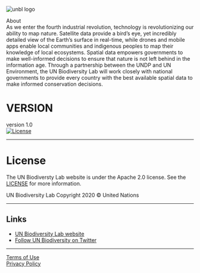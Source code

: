 ![unbl logo](https://www.unbiodiversitylab.org/images/logos/logo.png)

About<br />
As we enter the fourth industrial revolution, technology is revolutionizing our ability to map nature. Satellite data provide a bird’s eye, yet incredibly detailed view of the Earth’s surface in real-time, while drones and mobile apps enable local communities and indigenous peoples to map their knowledge of local ecosystems. Spatial data empowers governments to make well-informed decisions to ensure that nature is not left behind in the information age. Through a partnership between the UNDP and UN Environment, the UN Biodiversity Lab will work closely with national governments to provide every country with the best available spatial data to make informed conservation decisions.

VERSION
=======
version 1.0 <br />
[![License](https://img.shields.io/badge/License-Apache%202.0-lightgrey)](https://github.com/natgeosociety/marapp-docs/blob/master/LICENSE)

***
License
=======
The UN Biodiversty Lab website is under the Apache 2.0 license. See the [LICENSE](https://github.com/natgeosociety/marapp-frontend/LICENSE) for more information.

UN Biodiversity Lab
Copyright 2020 © United Nations

***
Links
-----
* [UN Biodiversity Lab website](https://www.unbiodiversitylab.org/)
* [Follow UN Biodiversity on Twitter](https://twitter.com/UNBiodiversity)

***
[Terms of Use](https://www.unbiodiversitylab.org/terms-of-use.html)<br />
[Privacy Policy](https://www.unbiodiversitylab.org/privacy-policy.html)<br />

